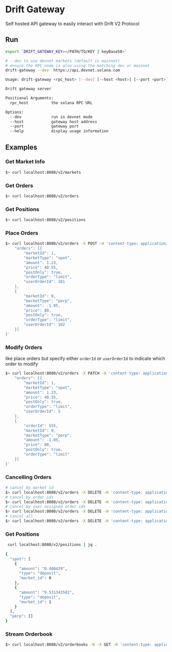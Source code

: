 # Drift Gateway

Self hosted API gateway to easily interact with Drift V2 Protocol

## Run

```bash
export `DRIFT_GATEWAY_KEY=</PATH/TO/KEY | keyBase58>`

# --dev to use devnet markets (default is mainnet)
# ensure the RPC node is also using the matching dev or mainnet
drift-gateway --dev  https://api.devnet.solana.com
```

```bash
Usage: drift-gateway <rpc_host> [--dev] [--host <host>] [--port <port>]

Drift gateway server

Positional Arguments:
  rpc_host          the solana RPC URL

Options:
  --dev             run in devnet mode
  --host            gateway host address
  --port            gateway port
  --help            display usage information
```

## Examples

### Get Market Info
```bash
$> curl localhost:8080/v2/markets
```

### Get Orders
```bash
$> curl localhost:8080/v2/orders
```

### Get Positions
```bash
$> curl localhost:8080/v2/positions
```

### Place Orders
```bash
$> curl localhost:8080/v2/orders -X POST -H 'content-type: application/json' -d '{
    "orders": [{
        "marketId": 1,
        "marketType": "spot",
        "amount": 1.23,
        "price": 40.55,
        "postOnly": true,
        "orderType": "limit",
        "userOrderId": 101
    },
    {
        "marketId": 0,
        "marketType": "perp",
        "amount": -1.05,
        "price": 80,
        "postOnly": true,
        "orderType": "limit",
        "userOrderId": 102
    }]
}'
```

### Modify Orders
like place orders but specify either `orderId` or `userOrderId` to indicate which order to modify
```bash
$> curl localhost:8080/v2/orders -X PATCH -H 'content-type: application/json' -d '{
    "orders": [{
        "marketId": 1,
        "marketType": "spot",
        "amount": 1.23,
        "price": 40.55,
        "postOnly": true,
        "orderType": "limit",
        "userOrderId": 5
    },
    {
        "orderId": 555,
        "marketId": 0,
        "marketType": "perp",
        "amount": -1.05,
        "price": 80,
        "postOnly": true,
        "orderType": "limit"
    }]
}'
```

### Cancelling Orders
```bash
# cancel by market id
$> curl localhost:8080/v2/orders -X DELETE -H 'content-type: application/json' -d '{"market":{"id":1,"type":"perp"}}'
# cancel by order ids
$> curl localhost:8080/v2/orders -X DELETE -H 'content-type: application/json' -d '{"ids":[1,2,3,4]}'
# cancel by user assigned order ids
$> curl localhost:8080/v2/orders -X DELETE -H 'content-type: application/json' -d '{"userIds":[1,2,3,4]}'
# cancel all
$> curl localhost:8080/v2/orders -X DELETE -H 'content-type: application/json'
```

### Get Positions
```bash
 curl localhost:8080/v2/positions | jq .
 
{
  "spot": [
    {
      "amount": "0.400429",
      "type": "deposit",
      "market_id": 0
    },
    {
      "amount": "9.531343582",
      "type": "deposit",
      "market_id": 1
    }
  ],
  "perp": []
}
```

### Stream Orderbook
```bash
$> curl localhost:8080/v2/orderbooks -N -X GET -H 'content-type: application/json' -d '{"market":{"id":3,"type":"perp"}'
```


